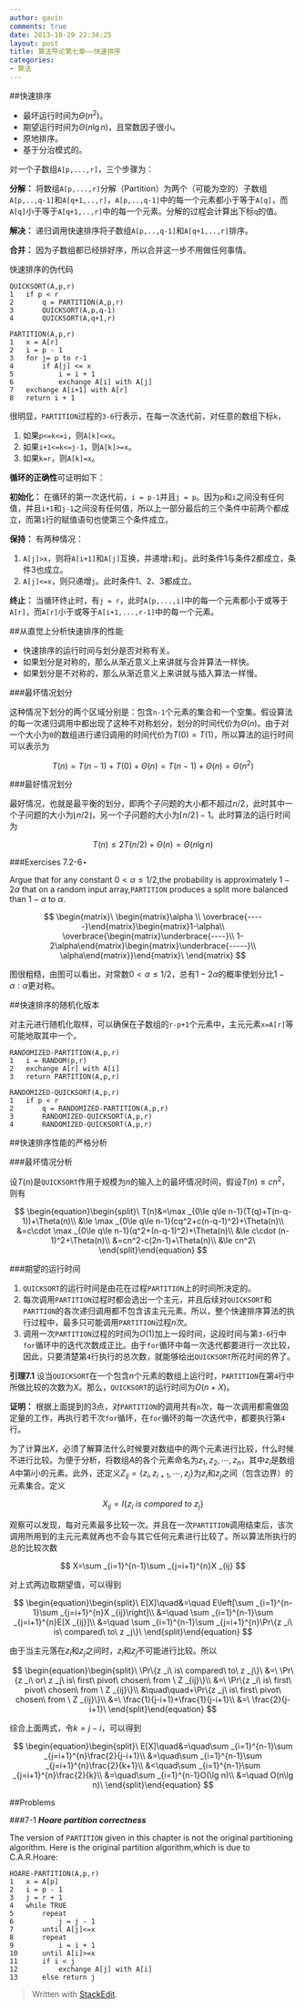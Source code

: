 ```yaml
---
author: gavin
comments: true
date: 2013-10-29 22:34:25
layout: post
title: 算法导论第七章——快速排序
categories:
- 算法
---
```


##快速排序

* 最坏运行时间为$\Theta(n^2)$。
* 期望运行时间为$\Theta(n\lg n)$，且常数因子很小。
* 原地排序。
* 基于分治模式的。

对一个子数组`A[p,...,r]`，三个步骤为：

**分解：** 将数组`A[p,...,r]`分解（Partition）为两个（可能为空的）子数组`A[p,..,q-1]`和`A[q+1,..,r]`，`A[p,..,q-1]`中的每一个元素都小于等于`A[q]`，而`A[q]`小于等于`A[q+1,..,r]`中的每一个元素。分解的过程会计算出下标`q`的值。

**解决：** 递归调用快速排序将子数组`A[p,..,q-1]`和`A[q+1,..,r]`排序。

**合并：** 因为子数组都已经排好序，所以合并这一步不用做任何事情。

快速排序的伪代码

    QUICKSORT(A,p,r)
    1   if p < r
    2       q = PARTITION(A,p,r)
    3       QUICKSORT(A,p,q-1)
    4       QUICKSORT(A,q+1,r)
    
    PARTITION(A,p,r)
    1   x = A[r]
    2   i = p - 1
    3   for j= p to r-1
    4       if A[j] <= x
    5           i = i + 1
    6           exchange A[i] with A[j]
    7   exchange A[i+1] with A[r]
    8   return i + 1

很明显，`PARTITION`过程的`3-6`行表示，在每一次迭代前，对任意的数组下标`k`，

1. 如果`p<=k<=i`，则`A[k]<=x`。
2. 如果`i+1<=k<=j-1`，则`A[k]>=x`。
3. 如果`k=r`，则`A[k]=x`。

**循环的正确性**可证明如下：

**初始化：** 在循环的第一次迭代前，`i = p-1`并且`j = p`。因为`p`和`i`之间没有任何值，并且`i+1`和`j-1`之间没有任何值，所以上一部分最后的三个条件中前两个都成立，而第`1`行的赋值语句也使第三个条件成立。

**保持：** 有两种情况：

1. `A[j]>x`，则将`A[i+1]`和`A[j]`互换，并递增`i`和`j`。此时条件1与条件2都成立，条件3也成立。
2. `A[j]<=x`，则只递增`j`。此时条件1、2、3都成立。

**终止：** 当循环终止时，有`j = r`，此时`A[p,...,i]`中的每一个元素都小于或等于`A[r]`，而`A[r]`小于或等于`A[i+1,...,r-1]`中的每一个元素。

##从直觉上分析快速排序的性能

* 快速排序的运行时间与划分是否对称有关。
* 如果划分是对称的，那么从渐近意义上来讲就与合并算法一样快。
* 如果划分是不对称的，那么从渐近意义上来讲就与插入算法一样慢。

###最坏情况划分

这种情况下划分的两个区域分别是：包含`n-1`个元素的集合和一个空集。假设算法的每一次递归调用中都出现了这种不对称划分，划分的时间代价为$\Theta(n)$。由于对一个大小为`0`的数组进行递归调用的时间代价为$T(0)=T(1)$，所以算法的运行时间可以表示为

$$
T(n)=T(n-1)+T(0)+\Theta(n)=T(n-1)+\Theta(n)=\Theta(n^2)
$$

###最好情况划分

最好情况，也就是最平衡的划分，即两个子问题的大小都不超过$n/2$，此时其中一个子问题的大小为$\lfloor n/2\rfloor$，另一个子问题的大小为$\lceil n/2\rceil - 1$。此时算法的运行时间为

$$
T(n)\le 2T(n/2)+\Theta(n)=\Theta(n\lg n)
$$

###Exercises 7.2-6$\star$

Argue that for any constant $0<\alpha\le 1/2$,the probability is approximately $1-2\alpha$ that on a random input array,`PARTITION` produces a split more balanced than $1-\alpha$ to $\alpha$.

$$
\begin{matrix}\
\begin{matrix}\alpha \\
\overbrace{-----}\end{matrix}\begin{matrix}1-\alpha\\
\overbrace{\begin{matrix}\underbrace{----}\\
1-2\alpha\end{matrix}\begin{matrix}\underbrace{-----}\\
\alpha\end{matrix}}\end{matrix}\
\end{matrix}
$$

图很粗糙，由图可以看出，对常数$0<\alpha\le 1/2$，总有$1-2\alpha$的概率使划分比$1-\alpha:\alpha$更对称。

##快速排序的随机化版本

对主元进行随机化取样，可以确保在子数组的`r-p+1`个元素中，主元元素`x=A[r]`等可能地取其中一个。

    RANDOMIZED-PARTITION(A,p,r)
    1   i = RANDOM(p,r)
    2   exchange A[r] with A[i]
    3   return PARTITION(A,p,r)
    
    RANDOMIZED-QUICKSORT(A,p,r)
    1   if p < r
    2       q = RANDOMIZED-PARTITION(A,p,r)
    3       RANDOMIZED-QUICKSORT(A,p,r)
    4       RANDOMIZED-QUICKSORT(A,p,r)

##快速排序性能的严格分析

###最坏情况分析

设$T(n)$是`QUICKSORT`作用于规模为$n$的输入上的最坏情况时间，假设$T(n)\le cn^2$，则有

$$
\begin{equation}\begin{split}\
T(n)&=\max _{0\le q\le n-1}(T(q)+T(n-q-1))+\Theta(n)\\
&\le \max _{0\le q\le n-1}(cq^2+c(n-q-1)^2)+\Theta(n)\\
&=c\cdot \max _{0\le q\le n-1}(q^2+(n-q-1)^2)+\Theta(n)\\
&\le c\cdot (n-1)^2+\Theta(n)\\
&=cn^2-c(2n-1)+\Theta(n)\\
&\le cn^2\
\end{split}\end{equation}
$$

###期望的运行时间

1. `QUICKSORT`的运行时间是由花在过程`PARTITION`上的时间所决定的。
2. 每次调用`PARTITION`过程时都会选出一个主元，并且后续对`QUICKSORT`和`PARTTION`的各次递归调用都不包含该主元元素。所以，整个快速排序算法的执行过程中，最多只可能调用`PARTITION`过程$n$次。
3. 调用一次`PARTITION`过程的时间为$O(1)$加上一段时间，这段时间与第`3-6`行中`for`循环中的迭代次数成正比。由于`for`循环中每一次迭代都要进行一次比较，因此，只要清楚第`4`行执行的总次数，就能够给出`QUICKSORT`所花时间的界了。

**引理7.1** 设当`QUICKSORT`在一个包含$n$个元素的数组上运行时，`PARTITION`在第`4`行中所做比较的次数为$X$。那么，`QUICKSORT`的运行时间为$O(n+X)$。

**证明：** 根据上面提到的3点，对`PARTITION`的调用共有`n`次，每一次调用都需做固定量的工作，再执行若干次`for`循环，在`for`循环的每一次迭代中，都要执行第`4`行。

为了计算出$X$，必须了解算法什么时候要对数组中的两个元素进行比较，什么时候不进行比较。为便于分析，将数组$A$的各个元素命名为$z _1,z _2,\cdots,z _n$，其中$z _i$是数组$A$中第$i$小的元素。此外，还定义$Z _{ij}=\{z _i,z _{i+1},\cdots,z _j\}$为$z _i$和$z _j$之间（包含边界）的元素集合。定义

$$
X _{ij}=I\{z _i\ is\ compared\ to\ z _j\}
$$

观察可以发现，每对元素最多比较一次。并且在一次`PARTITION`调用结束后，该次调用所用到的主元元素就再也不会与其它任何元素进行比较了。所以算法所执行的总的比较次数

$$
X=\sum _{i=1}^{n-1}\sum _{j=i+1}^{n}X _{ij}
$$

对上式两边取期望值，可以得到

$$
\begin{equation}\begin{split}\
E[X]\quad&=\quad E\left[\sum _{i=1}^{n-1}\sum _{j=i+1}^{n}X _{ij}\right]\\
&=\quad \sum _{i=1}^{n-1}\sum _{j=i+1}^{n}E[X _{ij}]\\
&=\quad \sum _{i=1}^{n-1}\sum _{j=i+1}^{n}\Pr\{z _i\ is\ compared\ to\ z _j\}\
\end{split}\end{equation}
$$

由于当主元落在$z _i$和$z _j$之间时，$z _i$和$z _j$不可能进行比较。所以

$$
\begin{equation}\begin{split}\
\Pr\{z _i\ is\ compared\ to\ z _j\}\ &=\ \Pr\{z _i\ or\ z _j\ is\ first\ pivot\ chosen\ from \ Z _{ij}\}\\
&=\ \Pr\{z _i\ is\ first\ pivot\ chosen\ from \ Z _{ij}\}\\
&\quad\quad+\Pr\{z _j\ is\ first\ pivot\ chosen\ from \ Z _{ij}\}\\
&=\ \frac{1}{j-i+1}+\frac{1}{j-i+1}\\
&=\ \frac{2}{j-i+1}\
\end{split}\end{equation}
$$

综合上面两式，令$k=j-i$，可以得到

$$
\begin{equation}\begin{split}\
E[X]\quad&=\quad\sum _{i=1}^{n-1}\sum _{j=i+1}^{n}\frac{2}{j-i+1}\\
&=\quad\sum _{i=1}^{n-1}\sum _{j=i+1}^{n}\frac{2}{k+1}\\
&<\quad\sum _{i=1}^{n-1}\sum _{j=i+1}^{n}\frac{2}{k}\\
&=\quad\sum _{i=1}^{n-1}O(\lg n)\\
&=\quad O(n\lg n)\
\end{split}\end{equation}
$$

##Problems

###7-1 ***Hoare partition correctness***

The version of `PARTITION` given in this chapter is not the original partitioning algorithm. Here is the original partition algorithm,which is due to C.A.R.Hoare:

    HOARE-PARTITION(A,p,r)
    1   x = A[p]
    2   i = p - 1
    3   j = r + 1
    4   while TRUE
    5       repeat
    6           j = j - 1
    7       until A[j]<=x
    8       repeat
    9           i = i + 1
    10      until A[i]>=x
    11      if i < j
    12          exchange A[j] with A[i]
    13      else return j


> Written with [StackEdit](https://stackedit.io/).
